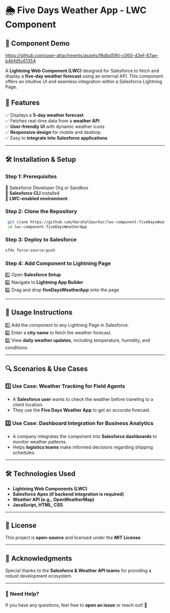 # 🌦️ Five Days Weather App - LWC Component

## 🎥 Component Demo
https://github.com/user-attachments/assets/f8dbd590-c060-43ef-87ae-b4bfd5c61354


A **Lightning Web Component (LWC)** designed for Salesforce to fetch and display a **five-day weather forecast** using an external API. This component offers an intuitive UI and seamless integration within a Salesforce Lightning Page.

## 📌 Features  
✅ Displays a **5-day weather forecast**  
✅ Fetches real-time data from a **weather API**  
✅ **User-friendly UI** with dynamic weather icons  
✅ **Responsive design** for mobile and desktop  
✅ Easy to **integrate into Salesforce applications**  

---

## 🛠 Installation & Setup  

### **Step 1: Prerequisites**  
🔹 Salesforce Developer Org or Sandbox  
🔹 **Salesforce CLI** installed  
🔹 **LWC-enabled environment**  

### **Step 2: Clone the Repository**  
```sh
 git clone https://github.com/HarshalGaurkar/lwc-component-fiveDaysWeatherApp.git
 cd lwc-component-fiveDaysWeatherApp
```

### **Step 3: Deploy to Salesforce**  
```sh
sfdx force:source:push
```

### **Step 4: Add Component to Lightning Page**  
1️⃣ Open **Salesforce Setup**  
2️⃣ Navigate to **Lightning App Builder**  
3️⃣ Drag and drop **fiveDaysWeatherApp** onto the page  

---

## 📖 Usage Instructions  
1️⃣ Add the component to any Lightning Page in Salesforce.  
2️⃣ Enter a **city name** to fetch the weather forecast.  
3️⃣ View **daily weather updates**, including temperature, humidity, and conditions.  

---

## 🔍 Scenarios & Use Cases  

### **1️⃣ Use Case: Weather Tracking for Field Agents**  
- A **Salesforce user** wants to check the weather before traveling to a client location.  
- They use the **Five Days Weather App** to get an accurate forecast.  

### **2️⃣ Use Case: Dashboard Integration for Business Analytics**  
- A company integrates the component into **Salesforce dashboards** to monitor weather patterns.  
- Helps **logistics teams** make informed decisions regarding shipping schedules.  

---

## 🛠️ Technologies Used  
- **Lightning Web Components (LWC)**  
- **Salesforce Apex (if backend integration is required)**  
- **Weather API (e.g., OpenWeatherMap)**  
- **JavaScript, HTML, CSS**  

---

## 📜 License  
This project is **open-source** and licensed under the **MIT License**.  

---

## 🌟 Acknowledgments  
Special thanks to the **Salesforce & Weather API teams** for providing a robust development ecosystem.  

---

### 📩 **Need Help?**  
If you have any questions, feel free to **open an issue** or reach out! 🚀

